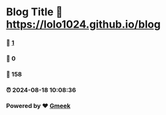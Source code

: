 # Blog Title :link: https://lolo1024.github.io/blog 
### :page_facing_up: [1](https://lolo1024.github.io/blog/tag.html) 
### :speech_balloon: 0 
### :hibiscus: 158 
### :alarm_clock: 2024-08-18 10:08:36 
### Powered by :heart: [Gmeek](https://github.com/Meekdai/Gmeek)
